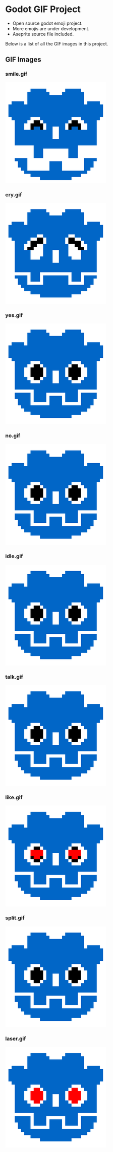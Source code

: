 # Godot GIF Project

- Open source godot emoji project.
- More emojis are under development.
- Aseprite source file included.

Below is a list of all the GIF images in this project.

## GIF Images

### **smile.gif**

![smile](./gif/smile.gif)

### **cry.gif**

![cry](./gif/cry.gif)

### **yes.gif**

![yes](./gif/yes.gif)

### **no.gif**

![no](./gif/no.gif)

### **idle.gif**

![idle](./gif/idle.gif)

### **talk.gif**

![talk](./gif/talk.gif)

### **like.gif**

![like](./gif/like.gif)

### **split.gif**

![split](./gif/split.gif)

### **laser.gif**

![laser](./gif/laser.gif)
